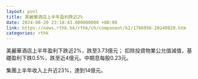 ```yaml
---
layout: post
title: 美麗華酒店上半年盈利跌近2%
date: 2024-08-20 23:18:43.000000000 +08:00
link: https://news.rthk.hk/rthk/ch/component/k2/1766956-20240820.htm
categories: rthk
---
```


美麗華酒店上半年盈利下跌近2%，跌至3.73億元； 扣除投資物業公允值減值，基礎盈利下跌0.5%，跌至近4億元。中期息每股0.23元。

集團上半年收入上升近23%，達到14億元。
